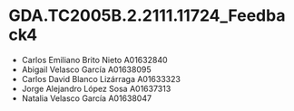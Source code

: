 # GDA.TC2005B.2.2111.11724_Feedback4

- Carlos Emiliano Brito Nieto A01632840
- Abigail Velasco García A01638095
- Carlos David Blanco Lizárraga A01633323
- Jorge Alejandro López Sosa A01637313
- Natalia Velasco García A01638047
